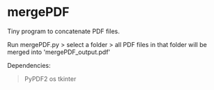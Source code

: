 # mergePDF
Tiny program to concatenate PDF files.

Run mergePDF.py > select a folder > all PDF files in that folder will be merged into 'mergePDF_output.pdf'

Dependencies:
> PyPDF2
> os
> tkinter
